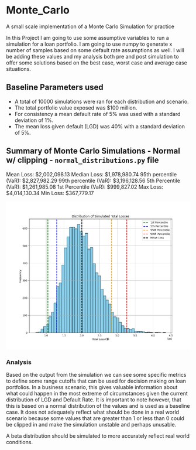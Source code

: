 # Monte_Carlo
A small scale implementation of a Monte Carlo Simulation for practice

In this Project I am going to use some assumptive variables to run a simulation for a loan portfolio. I am going to use numpy to generate x number of samples based on some default rate assumptions as well. I will be adding these values and my analysis both pre and post simulation to offer some solutions based on the best case, worst case and average case situations.

## Baseline Parameters used
- A total of 10000 simulations were ran for each distribution and scenario.
- The total portfolio value exposed was $100 million.
- For consistency a mean default rate of 5% was used with a standard deviation of 1%.
- The mean loss given default (LGD) was 40% with a standard deviation of 5%.

##  Summary of Monte Carlo Simulations - Normal w/ clipping - `normal_distributions.py` file
Mean Loss: $2,002,098.13
Median Loss: $1,978,980.74
95th percentile (VaR): $2,827,982.29
99th percentile (VaR): $3,196,128.56
5th Percentile (VaR): $1,261,985.08
1st Percentile (VaR): $999,827.02
Max Loss: $4,014,130.34
Min Loss: $367,779.17

![Distribution of Total Losses](image.png)

### Analysis
Based on the output from the simulation we can see some specific metrics to define some range cutoffs that can be used for decision making on loan portfolios. In a business scenario, this gives valuable information about what could happen in the most extreme of circumstances given the current distribution of LGD and Default Rate. It is important to note however, that this is based on a normal distribution of the values and is used as a baseline case. It does not adequately reflect what should be done in a real world scenario because some values that are greater than 1 or less than 0 could be clipped in and make the simulation unstable and perhaps unusable.

A beta distribution should be simulated to more accurately reflect real world conditions.




